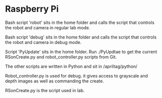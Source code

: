 # Raspberry Pi

Bash script 'robot' sits in the home folder and calls the script that controls the robot and camera in regular lab mode.

Bash script 'debug' sits in the home folder and calls the script that controls the robot and camera in debug mode.

Script 'PyUpdate' sits in the home folder. Run ./PyUpdtae to get the current RSonCreate.py and robot_controller.py scripts from Git.

The other scripts are written in Python and sit in /apriltag/python/     

Robot_controller.py is used for debug. it gives access to grayscale and depth images as well as commanding the create.

RSonCreate.py is the script used in lab.
